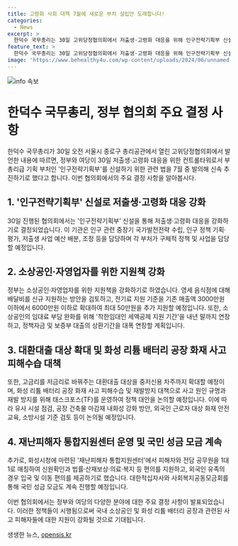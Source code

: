```yaml
---
title: 고령화 사회 대책 7월에 새로운 부처 설립안 도래합니다!
categories:
  - News
excerpt: >
  한덕수 국무총리는 30일 고위당정협의회에서 저출생·고령화 대응을 위해 인구전략기획부 신설을 결정했다. 총리와 대통령실, 여당은 해당 기획부를 통해 정책 수립과 예산 조정 등을 추진한다고 밝혔다. 또한, 소상공인 지원책으로 음식점 배달비, 전기료 지원 등을 강화하는 방침이며, 대환대출 대상을 중저신용 차주까지 확대하기로 했다. 화성 리튬 배터리 공장 화재 대책과 재난피해자 지원 센터 운영 등도 논의되었다. 이에 협의회 참석자들은 정부 및 대통령실에서 구체적인 대책을 마련하는 등 신속한 추진에 총력을 기울일 것으로 예상된다.
feature_text: >
  한덕수 국무총리는 30일 고위당정협의회에서 저출생·고령화 대응을 위해 인구전략기획부 신설을 결정했다. 총리와 대통령실, 여당은 해당 기획부를 통해 정책 수립과 예산 조정 등을 추진한다고 밝혔다. 또한, 소상공인 지원책으로 음식점 배달비, 전기료 지원 등을 강화하는 방침이며, 대환대출 대상을 중저신용 차주까지 확대하기로 했다. 화성 리튬 배터리 공장 화재 대책과 재난피해자 지원 센터 운영 등도 논의되었다. 이에 협의회 참석자들은 정부 및 대통령실에서 구체적인 대책을 마련하는 등 신속한 추진에 총력을 기울일 것으로 예상된다.
image: 'https://www.behealthy4u.com/wp-content/uploads/2024/06/unnamed-file.png'
---
```


<p><img src="https://www.behealthy4u.com/wp-content/uploads/2024/06/unnamed-file.png" alt="info 속보" /></p>

<h1 data-ke-size="size26">한덕수 국무총리, 정부 협의회 주요 결정 사항</h1>

<p data-ke-size="size16">한덕수 국무총리가 30일 오전 서울시 종로구 총리공관에서 열린 고위당정협의회에서 발언한 내용에 따르면, 정부와 여당이 30일 저출생·고령화 대응을 위한 컨트롤타워로서 부총리급 기획 부처인 '인구전략기획부'를 신설하기 위한 관련 법을 7월 중 발의해 신속 추진하기로 했다고 합니다. 이번 협의회에서의 주요 결정 사항을 알아봅시다.</p>

<h2 data-ke-size="size24">1. '인구전략기획부' 신설로 저출생·고령화 대응 강화</h2>

<p data-ke-size="size16">30일 진행된 협의회에서는 '인구전략기획부' 신설을 통해 저출생·고령화 대응을 강화하기로 결정되었습니다. 이 기관은 인구 관련 중장기 국가발전전략 수립, 인구 정책 기획‧평가, 저출생 사업 예산 배분, 조정 등을 담당하며 각 부처가 구체적 정책 및 사업을 담당할 예정입니다.</p>

<h2 data-ke-size="size24">2. 소상공인·자영업자를 위한 지원책 강화</h2>

<p data-ke-size="size16">정부는 소상공인·자영업자를 위한 지원책을 강화하기로 하였습니다. 영세 음식점에 대해 배달비를 신규 지원하는 방안을 검토하고, 전기료 지원 기준을 기존 매출액 3000만원 이하에서 6000만원 이하로 확대하여 최대 50만원을 추가 지원할 예정입니다. 또한, 소상공인의 임대료 부담 완화를 위해 '착한임대인 세액공제 지원 기간'을 내년 말까지 연장하고, 정책자금 및 보증부 대출의 상환기간을 대폭 연장할 계획입니다.</p>

<h2 data-ke-size="size24">3. 대환대출 대상 확대 및 화성 리튬 배터리 공장 화재 사고 피해수습 대책</h2>

<p data-ke-size="size16">또한, 고금리를 저금리로 바꿔주는 대환대출 대상을 중저신용 차주까지 확대할 예정이며, 화성 리튬 배터리 공장 화재 사고 피해수습 및 재발방지 대책으로 사고 원인 규명과 재발 방지를 위해 태스크포스(TF)를 운영하여 정책 대안을 논의할 예정입니다. 이에 따라 유사 시설 점검, 공장 건축물 마감재 내화성 강화 방안, 외국인 근로자 대상 화재 안전 교육, 소방시설 기준 검토 등이 논의될 예정입니다.</p>

<h2 data-ke-size="size24">4. 재난피해자 통합지원센터 운영 및 국민 성금 모금 계속</h2>

<p data-ke-size="size16">추가로, 화성시청에 마련된 '재난피해자 통합지원센터'에서 피해자와 전담 공무원을 1대1로 매칭하여 신원확인과 법률‧산재보상‧의료‧복지 등 편의를 지원하고, 외국인 유족의 경우 입국 및 이동 편의를 제공하기로 했습니다. 대한적십자사와 사회복지공동모금회를 통해 국민 성금 모금도 계속 진행할 예정입니다.</p>

<p data-ke-size="size16">이번 협의회에서는 정부와 여당의 다양한 분야에 대한 주요 결정 사항이 발표되었습니다. 이러한 정책들이 시행됨으로써 국내 소상공인 및 화성 리튬 배터리 공장과 관련된 사고 피해자들에 대한 지원이 강화될 것으로 기대됩니다.</p>
생생한 뉴스, <a href="https://opensis.kr" rel="dofollow">opensis.kr</a>


